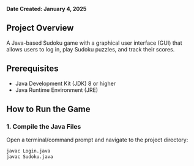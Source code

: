 **Date Created: January 4, 2025**

## Project Overview
A Java-based Sudoku game with a graphical user interface (GUI) that allows users to log in, play Sudoku puzzles, and track their scores.

## Prerequisites
- Java Development Kit (JDK) 8 or higher
- Java Runtime Environment (JRE)

## How to Run the Game

### 1. Compile the Java Files
Open a terminal/command prompt and navigate to the project directory:
```bash
javac Login.java
javac Sudoku.java
